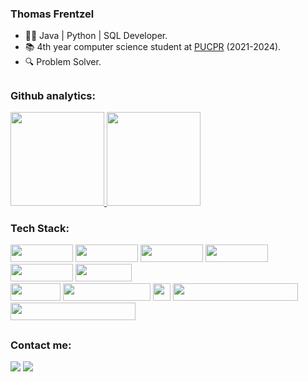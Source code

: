 ### Thomas Frentzel

- 🧑‍💻 Java | Python | SQL Developer.
- 📚 4th year computer science student at <a href="https://www.pucpr.br/">PUCPR</a> (2021-2024).
- 🔍 Problem Solver. 

##


### Github analytics:

  <a href="https://github.com/Thomas470">
     <img height=150  src="https://github-readme-stats.vercel.app/api?username=Thomas470&theme=dark" />
   </a>
   <a href="https://github.com/Thomas470">
     <img height=150  src="https://github-readme-stats.vercel.app/api/top-langs?username=Thomas470&layout=compact&langs_count=8&card_width=320&theme=dark" />
   </a>

  
### Tech Stack:

<div>
  
  <img src="https://img.shields.io/badge/java-%23ED8B00.svg?style=for-the-badge&logo=openjdk&logoColor=white" width="100" height="28"/>
  <img src="https://img.shields.io/badge/Python-14354C?style=for-the-badge&logo=python&logoColor=white" width="100" height="28"/>
  <img src="https://img.shields.io/badge/MySQL-00000F?style=for-the-badge&logo=mysql&logoColor=white" width="100" height="28"/>
  <img src="https://img.shields.io/badge/html5-%23E34F26.svg?style=for-the-badge&logo=html5&logoColor=white" width="100" height="28"/>
  <img src="https://img.shields.io/badge/html5-%23E34F26.svg?style=for-the-badge&logo=html5&logoColor=white" width="100" height="28"/>
  <img src="https://img.shields.io/badge/css3-%231572B6.svg?style=for-the-badge&logo=css3&logoColor=white" width="90" height="28"/> 

</div>

<div>

<img src="https://img.shields.io/badge/Git-E34F26?style=for-the-badge&logo=git&logoColor=white" width="80" height="28"/>
<img src="https://img.shields.io/badge/Apache%20Hadoop-66CCFF?style=for-the-badge&logo=apachehadoop&logoColor=black" width="140" height="28"/>
<img src="https://img.shields.io/badge/Apache%20Spark-FDEE21?style=flat-square&logo=apachespark&logoColor=black" widht="30" height="28"/>
<img src= "https://img.shields.io/badge/Visual%20Studio%20Code-0078d7.svg?style=for-the-badge&logo=visual-studio-code&logoColor=white" width="200" height="28"/>
<img src= "https://img.shields.io/badge/Microsoft%20SQL%20Server-CC2927?style=for-the-badge&logo=microsoft%20sql%20server&logoColor=white)" width="200" height="28"/>
  
</div>

##
 
### Contact me:
 
 <div> 
  <div> 
  <a href="https://www.linkedin.com/in/thomas-frentzel/"target="_blank"><img src="https://img.shields.io/badge/-LinkedIn-%230077B5?style=for-the-badge&logo=linkedin&logoColor=white"></a>
  <a href = "mailto:thomasfrentzel96@gmail.com" target="_blank"><img src="https://img.shields.io/badge/-Gmail-%23333?style=for-the-badge&logo=gmail&logoColor=white" ></a>
 </div>

